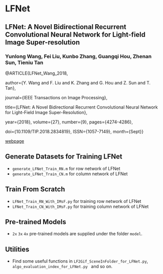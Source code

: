 # LFNet
## LFNet: A Novel Bidirectional Recurrent Convolutional Neural Network for Light-field Image Super-resolution
### Yunlong Wang, Fei Liu, Kunbo Zhang, Guangqi Hou, Zhenan Sun, Tieniu Tan

@ARTICLE{LFNet_Wang_2018, 

author={Y. Wang and F. Liu and K. Zhang and G. Hou and Z. Sun and T. Tan}, 

journal={IEEE Transactions on Image Processing}, 

title={LFNet: A Novel Bidirectional Recurrent Convolutional Neural Network for Light-Field Image Super-Resolution}, 

year={2018}, volume={27}, number={9}, pages={4274-4286}, 

doi={10.1109/TIP.2018.2834819}, ISSN={1057-7149}, month={Sept}}

[webpage](https://ieeexplore.ieee.org/document/8356655/)

## Generate Datasets for Training LFNet
* `generate_LFNet_Train_RN.m` for row network of LFNet
* `generate_LFNet_Train_CN.m` for column network of LFNet

## Train From Scratch
* `LFNet_Train_RN_With_IMsF.py` for training row network of LFNet
* `LFNet_Train_CN_With_IMsF.py` for training column network of LFNet

## Pre-trained Models
* `2x` `3x` `4x` pre-trained models are supplied under the folder `model`.

## Utilities
* Find some useful functions in `LF2Gif_SceneInFolder_for_LFNet.py`, `algo_evaluation_index_for_LFNet.py ` and so on.





